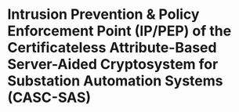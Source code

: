 # Intrusion Prevention & Policy Enforcement Point (IP/PEP) of the Certificateless Attribute-Based Server-Aided Cryptosystem for Substation Automation Systems (CASC-SAS)

